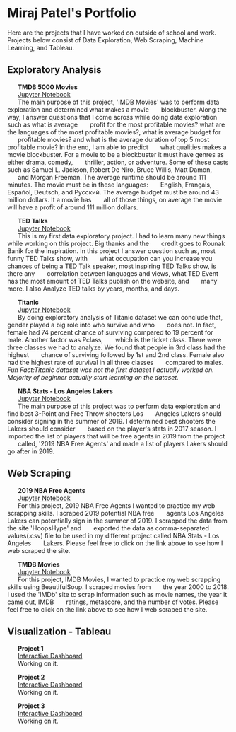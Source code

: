
# Miraj Patel's Portfolio

Here are the projects that I have worked on outside of school and work. Projects below consist of Data Exploration, Web Scraping, Machine Learning, and Tableau.

## Exploratory Analysis

&nbsp;&nbsp;&nbsp;&nbsp;&nbsp;&nbsp;**TMDB 5000 Movies**<br />
&nbsp;&nbsp;&nbsp;&nbsp;&nbsp;&nbsp;[Jupyter Notebook](https://nbviewer.jupyter.org/github/mirajpatel19/Portfolio/blob/master/Projects/Data%20Exploratory/IMDB%20Movies%20-%20Exploratory%20Data%20Analysis.ipynb)<br />
&nbsp;&nbsp;&nbsp;&nbsp;&nbsp;&nbsp;The main purpose of this project, 'IMDB Movies' was to perform data exploration and determined what makes a movie 
&nbsp;&nbsp;&nbsp;&nbsp;&nbsp;&nbsp;blockbuster. Along the way, I answer questions that I come across while doing data exploration such as what is average 
&nbsp;&nbsp;&nbsp;&nbsp;&nbsp;&nbsp;profit for the most profitable movies? what are the languages of the most profitable movies?, what is average budget for 
&nbsp;&nbsp;&nbsp;&nbsp;&nbsp;&nbsp;profitable movies? and what is the average duration of top 5 most profitable movie? In the end, I am able to predict 
&nbsp;&nbsp;&nbsp;&nbsp;&nbsp;&nbsp;what qualities makes a movie blockbuster. For a movie to be a blockbuster it must have genres as either drama, comedy, 
&nbsp;&nbsp;&nbsp;&nbsp;&nbsp;&nbsp;thriller, action, or adventure. Some of these casts such as Samuel L. Jackson, Robert De Niro, Bruce Willis, Matt Damon, 
&nbsp;&nbsp;&nbsp;&nbsp;&nbsp;&nbsp;and Morgan Freeman. The average runtime should be around 111 minutes. The movie must be in these languages: 
&nbsp;&nbsp;&nbsp;&nbsp;&nbsp;&nbsp;English, Français, Español, Deutsch, and Pусский. The average budget must be around 43 million dollars. It a movie has 
&nbsp;&nbsp;&nbsp;&nbsp;&nbsp;&nbsp;all of those things, on average the movie will have a profit of around 111 million dollars.<br />

&nbsp;&nbsp;&nbsp;&nbsp;&nbsp;&nbsp;**TED Talks**<br />
&nbsp;&nbsp;&nbsp;&nbsp;&nbsp;&nbsp;[Jupyter Notebook](https://nbviewer.jupyter.org/github/mirajpatel19/Portfolio/blob/master/Projects/Data%20Exploratory/TED%20Talks%20-%20Exploratory%20Data%20Analysis.ipynb)<br />
&nbsp;&nbsp;&nbsp;&nbsp;&nbsp;&nbsp;This is my first data exploratory project. I had to learn many new things while working on this project. Big thanks and the 
&nbsp;&nbsp;&nbsp;&nbsp;&nbsp;&nbsp;credit goes to Rounak Banik for the inspiration. In this project I answer question such as, most funny TED Talks show,  with 
&nbsp;&nbsp;&nbsp;&nbsp;&nbsp;&nbsp;what occupation can you increase you chances of being a TED Talk speaker, most inspiring TED Talks show, is there any 
&nbsp;&nbsp;&nbsp;&nbsp;&nbsp;&nbsp;correlation between languages and views, what TED Event has the most amount of TED Talks publish on the website, and 
&nbsp;&nbsp;&nbsp;&nbsp;&nbsp;&nbsp;many more. I also Analyze TED talks by years, months, and days.<br />

&nbsp;&nbsp;&nbsp;&nbsp;&nbsp;&nbsp;**Titanic**<br />
&nbsp;&nbsp;&nbsp;&nbsp;&nbsp;&nbsp;[Jupyter Notebook](https://nbviewer.jupyter.org/github/mirajpatel19/Portfolio/blob/master/Projects/Data%20Exploratory/Titanic%20-%20Exploratory%20Data%20Analysis.ipynb)<br />
&nbsp;&nbsp;&nbsp;&nbsp;&nbsp;&nbsp;By doing exploratory analysis of Titanic dataset we can conclude that, gender played a big role into who survive and who 
&nbsp;&nbsp;&nbsp;&nbsp;&nbsp;&nbsp;does not. In fact, female had 74 percent chance of surviving compared to 19 percent for male. Another factor was Pclass, 
&nbsp;&nbsp;&nbsp;&nbsp;&nbsp;&nbsp;which is the ticket class. There were three classes we had to analyze. We found that people in 3rd class had the highest 
&nbsp;&nbsp;&nbsp;&nbsp;&nbsp;&nbsp;chance of surviving followed by 1st and 2nd class. Female also had the highest rate of survival in all three classes 
&nbsp;&nbsp;&nbsp;&nbsp;&nbsp;&nbsp;compared to males.<br />
*Fun Fact:Titanic dataset was not the first dataset I actually worked on. Majority of beginner actually start learning on the dataset.*<br />  

&nbsp;&nbsp;&nbsp;&nbsp;&nbsp;&nbsp;**NBA Stats - Los Angeles Lakers**<br />
&nbsp;&nbsp;&nbsp;&nbsp;&nbsp;&nbsp;[Jupyter Notebook](https://nbviewer.jupyter.org/github/mirajpatel19/Portfolio/blob/master/Projects/Data%20Exploratory/NBA%20Stats%20-%20Los%20Angeles%20Lakers.ipynb)<br />
&nbsp;&nbsp;&nbsp;&nbsp;&nbsp;&nbsp;The main purpose of this project was to perform data exploration and find best 3-Point and Free Throw shooters Los 
&nbsp;&nbsp;&nbsp;&nbsp;&nbsp;&nbsp;Angeles Lakers should consider signing in the summer of 2019. I determined best shooters the Lakers should consider 
&nbsp;&nbsp;&nbsp;&nbsp;&nbsp;&nbsp;based on the player's stats in 2017 season. I imported the list of players that will be free agents in 2019 from the project 
&nbsp;&nbsp;&nbsp;&nbsp;&nbsp;&nbsp;called, '2019 NBA Free Agents' and made a list of players Lakers should go after in 2019. <br />

## Web Scraping

&nbsp;&nbsp;&nbsp;&nbsp;&nbsp;&nbsp;**2019 NBA Free Agents**<br />
&nbsp;&nbsp;&nbsp;&nbsp;&nbsp;&nbsp;[Jupyter Notebook](https://nbviewer.jupyter.org/github/mirajpatel19/Portfolio/blob/master/Projects/Web%20Scraping/2019%20NBA%20Free%20Agents%20-%20Web%20Scraping.ipynb)<br />
&nbsp;&nbsp;&nbsp;&nbsp;&nbsp;&nbsp;For this project, 2019 NBA Free Agents I wanted to practice my web scrapping skills. I scraped 2019 potential NBA free 
&nbsp;&nbsp;&nbsp;&nbsp;&nbsp;&nbsp;agents Los Angeles Lakers can potentially sign in the summer of 2019. I scrapped the data from the site 'HoopsHype' and 
&nbsp;&nbsp;&nbsp;&nbsp;&nbsp;&nbsp;exported the data as comma-separated values(.csv) file to be used in my different project called NBA Stats - Los Angeles 
&nbsp;&nbsp;&nbsp;&nbsp;&nbsp;&nbsp;Lakers. Please feel free to click on the link above to see how I web scraped the site.<br />

&nbsp;&nbsp;&nbsp;&nbsp;&nbsp;&nbsp;**TMDB Movies**<br />
&nbsp;&nbsp;&nbsp;&nbsp;&nbsp;&nbsp;[Jupyter Notebook](https://nbviewer.jupyter.org/github/mirajpatel19/Portfolio/blob/master/Projects/Web%20Scraping/IMDB%20Movies%20-%20Web%20Scraping.ipynb)<br />
&nbsp;&nbsp;&nbsp;&nbsp;&nbsp;&nbsp;For this project, IMDB Movies, I wanted to practice my web scrapping skills using BeautifulSoup. I scraped movies from 
&nbsp;&nbsp;&nbsp;&nbsp;&nbsp;&nbsp;the year 2000 to 2018. I used the 'IMDb' site to scrap information such as movie names, the year it came out, IMDB 
&nbsp;&nbsp;&nbsp;&nbsp;&nbsp;&nbsp;ratings, metascore, and the number of votes. Please feel free to click on the link above to see how I web scraped the site.<br />

## Visualization - Tableau

&nbsp;&nbsp;&nbsp;&nbsp;&nbsp;&nbsp;**Project 1**<br />
&nbsp;&nbsp;&nbsp;&nbsp;&nbsp;&nbsp;[Interactive Dashboard](link)<br />
&nbsp;&nbsp;&nbsp;&nbsp;&nbsp;&nbsp;Working on it.<br />

&nbsp;&nbsp;&nbsp;&nbsp;&nbsp;&nbsp;**Project 2**<br />
&nbsp;&nbsp;&nbsp;&nbsp;&nbsp;&nbsp;[Interactive Dashboard](link)<br />
&nbsp;&nbsp;&nbsp;&nbsp;&nbsp;&nbsp;Working on it.<br />

&nbsp;&nbsp;&nbsp;&nbsp;&nbsp;&nbsp;**Project 3**<br />
&nbsp;&nbsp;&nbsp;&nbsp;&nbsp;&nbsp;[Interactive Dashboard](link)<br />
&nbsp;&nbsp;&nbsp;&nbsp;&nbsp;&nbsp;Working on it.<br />

